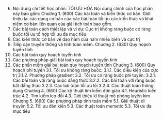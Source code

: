 6. Nội dung chi tiết học phần: TỐI ƯU HÓA
Nội dung chính của học phần này bao gồm: Chương 1. (600) Các bài toán và kiến thức cơ bản: Giới thiệu lại các dạng cơ bản của các bài toán tối ưu các kiến thức và khái niệm cơ bản liên quan của giải tích toán bao gồm.
1. Các bài toán cách thiết lập và ví dụ: Cực trị không ràng buộc có ràng buộc tối ưu tổ hợp tối ưu đa mục tiêu
2. Các kiến thức cơ bản về đạo hàm của hàm nhiều biến và cực trị
3. Tiếp cận truyền thống và tính toán mềm. Chương 2. (630) Quy hoạch tuyến tính
1. Các bài toán quy hoạch tuyến tính
2. Các phương pháp giải bài toán quy hoạch tuyến tính
3. Các phần mềm giải bài toán quy hoạch tuyến tính Chương 3. (600) Quy hoạch phi tuyến
3.1. Tối ưu không ràng buôc: 3.1.1. Các điều kiện của cực trị 3.1.2. Phương pháp gradient
3.2. Tối ưu có ràng buộc phi tuyến: 3.2.1. Các bài toán với ràng buộc đẳng thức 3.2.2. Các bài toán với ràng buộc bất đẳng thức 3.2.3. Các bài toán tối ưu lồi 3.2.4. Các thuật toán thông dụng Chương 4. (660) Các kỹ thuật tìm kiếm đơn giản 4.1. Heuristic kiến trúc 4.2. Tìm kiếm leo đồi 4.3. Giới thiệu kĩ thuật mô phỏng luyện kim Chương 5. (660) Các phương pháp tính toán mềm 5.1. Giải thuật di truyền 5.2. Tối ưu đàn kiến 5.3. Các thuật toán memetic 5.3. Tối ưu đa mục tiêu
